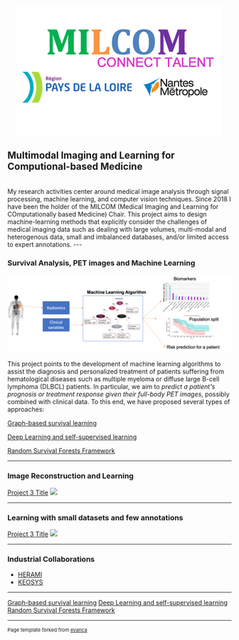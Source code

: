 <center>
<img src="images/milcom-logos.png?raw=true"/>
</center>

## Multimodal Imaging and Learning for Computional-based Medicine

<br>
My research activities center around medical image analysis through signal processing, machine learning, and computer vision techniques. 
Since 2018 I have been the holder of the MILCOM (Medical Imaging and Learning for COmputationally based Medicine) Chair. This project aims to design machine-learning methods that explicitly consider the challenges of medical imaging data such as dealing with large volumes,  multi-modal and heterogenous data,  small and imbalanced databases, and/or limited access to expert annotations. 
---

### Survival Analysis, PET images and Machine Learning 

<img src="images/petsurv.png"/>

This project points to the development of machine learning algorithms to assist the diagnosis and personalized treatment of patients suffering from hematological diseases such as multiple myeloma or diffuse large B-cell lymphoma (DLBCL) patients. In particular, we aim to *predict a patient's prognosis or treatment response given their full-body PET images*, possibly combined with clinical data. To this end, we have proposed several types of approaches: 

[Graph-based survival learning](/projects/petsurv)

[Deep Learning and self-supervised learning ](/projects/petsurv)

[Random Survival Forests Framework](/projects/petsurv)


---
### Image Reconstruction and Learning

[Project 3 Title](http://example.com/)
<img src="images/dummy_thumbnail.jpg?raw=true"/>

---
### Learning with small datasets and few annotations

[Project 3 Title](http://example.com/)
<img src="images/dummy_thumbnail.jpg?raw=true"/>

---

### Industrial Collaborations

- [HERAMI](http://example.com/)
- [KEOSYS](http://example.com/)

---



[Graph-based survival learning](/pdf/sample_presentation.pdf)
[Deep Learning and self-supervised learning ](/sample_page)
[Random Survival Forests Framework](http://example.com/)



---
<p style="font-size:11px">Page template forked from <a href="https://github.com/evanca/quick-portfolio">evanca</a></p>
<!-- Remove above link if you don't want to attibute -->
